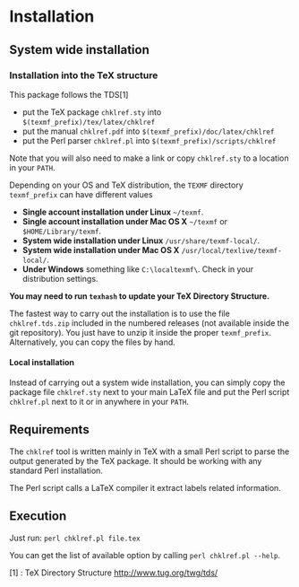 # Installation

## System wide installation

### Installation into the TeX structure

This package follows the TDS[1]

- put the TeX package `chklref.sty` into `$(texmf_prefix)/tex/latex/chklref`
- put the manual `chklref.pdf` into `$(texmf_prefix)/doc/latex/chklref`
- put the Perl parser `chklref.pl` into `$(texmf_prefix)/scripts/chklref`

Note that you will also need to make a link or copy `chklref.sty` to a location in your `PATH`.

Depending on your OS and TeX distribution, the `TEXMF` directory `texmf_prefix` can have different values

- **Single account installation under Linux** `~/texmf`.
- **Single account installation under Mac OS X** `~/texmf` or `$HOME/Library/texmf`.
- **System wide installation under Linux** `/usr/share/texmf-local/`.
- **System wide installation under Mac OS X** `/usr/local/texlive/texmf-local/`.
- **Under Windows** something like `C:\localtexmf\`. Check in your distribution settings.

**You may need to run `texhash` to update your TeX Directory Structure.**

The fastest way to carry out the installation is to use the file `chklref.tds.zip` included in the numbered releases (not available inside the git repository). You just have to unzip it inside the proper `texmf_prefix`. Alternatively, you can copy the files by hand.

#### Local installation

Instead of carrying out a system wide installation, you can simply copy the package file `chklref.sty` next to your main LaTeX file and put the Perl script `chklref.pl` next to it or in anywhere in your `PATH`.

## Requirements

The `chklref` tool is written mainly in TeX with a small Perl script to parse the output generated by the TeX package. It should be working with any standard Perl installation.

The Perl script calls a LaTeX compiler it extract labels related information.

## Execution

Just run: `perl chklref.pl file.tex`

You can get the list of available option by calling `perl chklref.pl --help`.

[1] : TeX Directory Structure http://www.tug.org/twg/tds/

